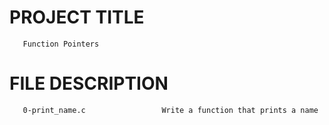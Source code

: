 #         PROJECT TITLE
       Function Pointers


#         FILE                           DESCRIPTION
       0-print_name.c                 Write a function that prints a name

